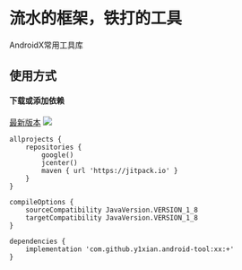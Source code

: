 # 流水的框架，铁打的工具
AndroidX常用工具库
## 使用方式

#### 下载或添加依赖
[最新版本](https://github.com/y1xian/android-tool/releases) [![](https://jitpack.io/v/y1xian/android-tool.svg)](https://jitpack.io/#y1xian/android-tool)

```
allprojects {
    repositories {
        google()
        jcenter()
        maven { url 'https://jitpack.io' }
    }
}

compileOptions {
    sourceCompatibility JavaVersion.VERSION_1_8
    targetCompatibility JavaVersion.VERSION_1_8
}

dependencies {
    implementation 'com.github.y1xian.android-tool:xx:+'
}
```
